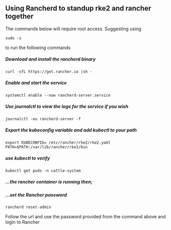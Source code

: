 ## Using Rancherd to standup rke2 and rancher together

The commands below will require root access. Suggesting using
```
sudo -s
```
to run the following commands

##### Download and install the rancherd binary
```
curl -sfL https://get.rancher.io |sh -
```

##### Enable and start the service
```
systemctl enable --now rancherd-server.service
```

##### Use journalctl to view the logs for the service if you wish
```
journalctl -eu rancherd-server -f
```
##### Export the kubeconfig variable and add kubectl to your path
```
export KUBECONFIG= /etc/rancher/rke2/rke2.yaml  PATH=$PATH:/var/lib/rancher/rke2/bin
```
##### use kubectl to verify
```
kubectl get pods -n cattle-system
```
##### ...the rancher container is running then;

##### ...set the Rancher password
```
rancherd reset-admin
```
Follow the url and use the password provided from the command above and login to Rancher
